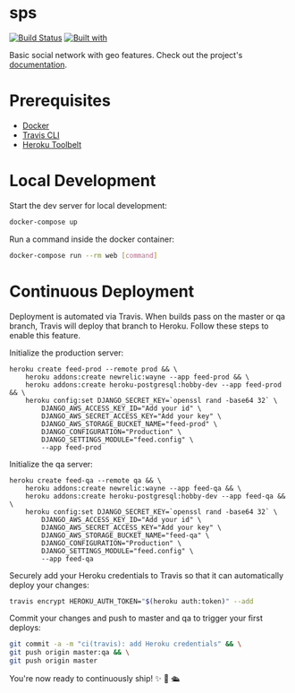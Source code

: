 # sps

[![Build Status](https://travis-ci.org/VJPranay/sps.svg?branch=master)](https://travis-ci.org/VJPranay/sps)
[![Built with](https://img.shields.io/badge/Built_with-Cookiecutter_Django_Rest-F7B633.svg)](https://github.com/agconti/cookiecutter-django-rest)

Basic social network with geo features. Check out the project's [documentation](https://github.com/VJPranay/sps/blob/master/docs/index.md).

# Prerequisites

- [Docker](https://docs.docker.com/docker-for-mac/install/)  
- [Travis CLI](http://blog.travis-ci.com/2013-01-14-new-client/)
- [Heroku Toolbelt](https://toolbelt.heroku.com/)

# Local Development

Start the dev server for local development:
```bash
docker-compose up
```

Run a command inside the docker container:

```bash
docker-compose run --rm web [command]
```

# Continuous Deployment

Deployment is automated via Travis. When builds pass on the master or qa branch, Travis will deploy that branch to Heroku. Follow these steps to enable this feature.

Initialize the production server:

```
heroku create feed-prod --remote prod && \
    heroku addons:create newrelic:wayne --app feed-prod && \
    heroku addons:create heroku-postgresql:hobby-dev --app feed-prod && \
    heroku config:set DJANGO_SECRET_KEY=`openssl rand -base64 32` \
        DJANGO_AWS_ACCESS_KEY_ID="Add your id" \
        DJANGO_AWS_SECRET_ACCESS_KEY="Add your key" \
        DJANGO_AWS_STORAGE_BUCKET_NAME="feed-prod" \
        DJANGO_CONFIGURATION="Production" \
        DJANGO_SETTINGS_MODULE="feed.config" \
        --app feed-prod
```

Initialize the qa server:

```
heroku create feed-qa --remote qa && \
    heroku addons:create newrelic:wayne --app feed-qa && \
    heroku addons:create heroku-postgresql:hobby-dev --app feed-qa && \
    heroku config:set DJANGO_SECRET_KEY=`openssl rand -base64 32` \
        DJANGO_AWS_ACCESS_KEY_ID="Add your id" \
        DJANGO_AWS_SECRET_ACCESS_KEY="Add your key" \
        DJANGO_AWS_STORAGE_BUCKET_NAME="feed-qa" \
        DJANGO_CONFIGURATION="Production" \
        DJANGO_SETTINGS_MODULE="feed.config" \
        --app feed-qa
```

Securely add your Heroku credentials to Travis so that it can automatically deploy your changes:

```bash
travis encrypt HEROKU_AUTH_TOKEN="$(heroku auth:token)" --add
```

Commit your changes and push to master and qa to trigger your first deploys:

```bash
git commit -a -m "ci(travis): add Heroku credentials" && \
git push origin master:qa && \
git push origin master
```

You're now ready to continuously ship! ✨ 💅 🛳
